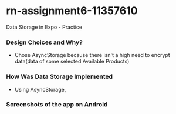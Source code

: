 # rn-assignment6-11357610
Data Storage in Expo - Practice

### Design Choices and Why?
- Chose AsyncStorage because there isn't a high need to encrypt data(data of some selected Available Products)

### How Was Data Storage Implemented
- Using AsyncStorage, 

### Screenshots of the app on Android